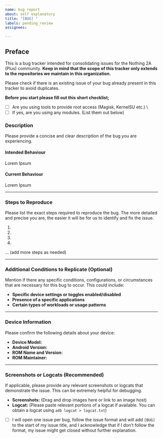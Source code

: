 ```yaml
---
name: bug report
about: self explanatory
title: "[BUG] "
labels: pending_review
assignees:

---
```


## Preface
This is a bug tracker intended for consolidating issues for the Nothing 2A (Plus) community. **Keep in mind that the scope of this tracker only extends to the repositories we maintain in this organization.**

Please check if there is an existing issue of your bug already present in this tracker to avoid duplicates.

**Before you start please fill out this short checklist;**

- [ ] Are you using tools to provide root access (Magisk, KernelSU etc.) \
- [ ] If yes, are you using any modules. (List them out below)

### Description

Please provide a concise and clear description of the bug you are experiencing. 

#### Intended Behaviour

Lorem Ipsum

#### Current Behaviour

Lorem Ipsum

---

### Steps to Reproduce

Please list the exact steps required to reproduce the bug. The more detailed and precise you are, the easier it will be for us to identify and fix the issue.

1.
2.
3.
4.
... (add more steps as needed)

---

### Additional Conditions to Replicate (Optional)

Mention if there any specific conditions, configurations, or circumstances that are necessary for this bug to occur. This could include:

*   **Specific device settings or toggles enabled/disabled**
*   **Presence of a specific applications**
*   **Certain types of workloads or usage patterns**

---

### Device Information

Please confirm the following details about your device:

*   **Device Model:**
*   **Android Version:**
*   **ROM Name and Version:**
*   **ROM Maintainer:**
---

### Screenshots or Logcats (Recommended)

If applicable, please provide any relevant screenshots or logcats that demonstrate the issue. This can be extremely helpful for debugging.

*   **Screenshots:** (Drag and drop images here or link to an image host)
*   **Logcat:** (Please paste relevant portions of a logcat if available. You can obtain a logcat using `adb logcat > logcat.txt`)


- [ ] I will open one issue per bug, follow the issue format and will add `[BUG]` to the start of my issue title, and I acknowledge that if I don't follow the format, my issue might get closed without further explanation.
